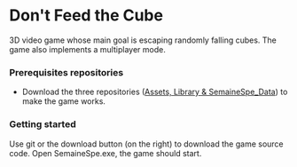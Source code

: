 # Don't Feed the Cube
3D video game whose main goal is escaping randomly falling cubes. The game also implements a multiplayer mode.

### Prerequisites repositories
- Download the three repositories ([Assets, Library & SemaineSpe_Data](soufiane.khait.fr)) to make the game works. 

### Getting started
Use git or the download button (on the right) to download the game source code.
Open SemaineSpe.exe, the game should start.
